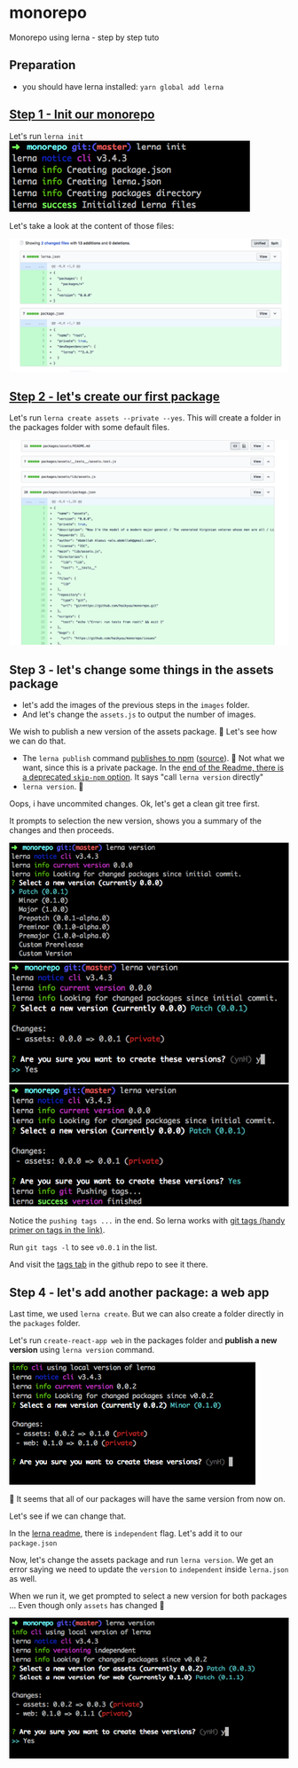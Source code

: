# monorepo

Monorepo using lerna - step by step tuto

## Preparation

- you should have lerna installed: `yarn global add lerna`

## [Step 1 - Init our monorepo](https://github.com/haikyuu/monorepo/commit/b3b1e5e6e4407c0b1104cb6a9a001384ad7edabc)

Let's run `lerna init`
![Lerna init](packages/assets/images/lerna_init.png)

Let's take a look at the content of those files:

![Lerna files](packages/assets/images/lerna_init_1.png)

## [Step 2 - let's create our first package](https://github.com/haikyuu/monorepo/commit/d015128d5d36c616b272cd6dd1ecb7c7c5a07e90)

Let's run `lerna create assets --private --yes`. This will create a folder in the packages folder with some default files.

![Lerna files](packages/assets/images/lerna_create_1.png)

## Step 3 - let's change some things in the assets package

- let's add the images of the previous steps in the `images` folder.
- And let's change the `assets.js` to output the number of images.

We wish to publish a new version of the assets package. 🤔 Let's see how we can do that.

- The `lerna publish` command [publishes to npm](https://github.com/lerna/lerna/tree/master/commands/publish#readme) ([source](https://github.com/lerna/lerna/blob/master/commands/publish/index.js#L18-L20)). 🤔 Not what we want, since this is a private package. In the [end of the Readme, there is a deprecated `skip-npm` option](https://github.com/lerna/lerna/tree/master/commands/publish#deprecated-options). It says "call `lerna version` directly"
- `lerna version`. 🚀

Oops, i have uncommited changes. Ok, let's get a clean git tree first.

It prompts to selection the new version, shows you a summary of the changes and then proceeds.

![step 1](packages/assets/images/lerna_version.png)
![step 2](packages/assets/images/lerna_version_1.png)
![step 3](packages/assets/images/lerna_version_2.png)

Notice the `pushing tags ...` in the end. So lerna works with [git tags (handy primer on tags in the link)](https://alblue.bandlem.com/2011/04/git-tip-of-week-tags.html).

Run `git tags -l` to see `v0.0.1` in the list.

And visit the [tags tab](https://github.com/haikyuu/monorepo/releases/tag/v0.0.1) in the github repo to see it there.

## Step 4 - let's add another package: a web app

Last time, we used `lerna create`. But we can also create a folder directly in the `packages` folder.

Let's run `create-react-app web` in the packages folder and **publish a new version** using `lerna version` command.

![lv](packages/assets/images/lerna_version_two_packages.png)

🤔 It seems that all of our packages will have the same version from now on.

Let's see if we can change that.

In the [lerna readme](https://github.com/lerna/lerna#independent-mode), there is `independent` flag. Let's add it to our `package.json`

Now, let's change the assets package and run `lerna version`. We get an error saying we need to update the `version` to `independent` inside `lerna.json` as well.

When we run it, we get prompted to select a new version for both packages ... Even though only `assets` has changed 🤔

![lb](packages/assets/images/lerna_version_weird.png)
